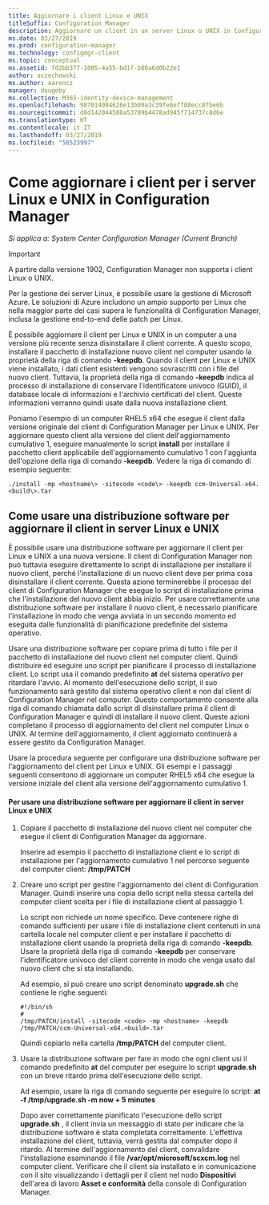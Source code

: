 ```yaml
---
title: Aggiornare i client Linux e UNIX
titleSuffix: Configuration Manager
description: Aggiornare un client in un server Linux o UNIX in Configuration Manager.
ms.date: 03/27/2019
ms.prod: configuration-manager
ms.technology: configmgr-client
ms.topic: conceptual
ms.assetid: 7d2bb377-1005-4a55-bd1f-b80a6d0b22e1
author: aczechowski
ms.author: aaroncz
manager: dougeby
ms.collection: M365-identity-device-management
ms.openlocfilehash: 987014084626e13b09a3c39fe6eff08ecc8fbe6b
ms.sourcegitcommit: d8d142044586a53709b4478ad945f714737c8d6e
ms.translationtype: HT
ms.contentlocale: it-IT
ms.lasthandoff: 03/27/2019
ms.locfileid: "58523997"
---
```

# <a name="how-to-upgrade-clients-for-linux-and-unix-servers-in-configuration-manager"></a>Come aggiornare i client per i server Linux e UNIX in Configuration Manager

*Si applica a: System Center Configuration Manager (Current Branch)*

> [!Important]  
> A partire dalla versione 1902, Configuration Manager non supporta i client Linux o UNIX. 
> 
> Per la gestione dei server Linux, è possibile usare la gestione di Microsoft Azure. Le soluzioni di Azure includono un ampio supporto per Linux che nella maggior parte dei casi supera le funzionalità di Configuration Manager, inclusa la gestione end-to-end delle patch per Linux.

È possibile aggiornare il client per Linux e UNIX in un computer a una versione più recente senza disinstallare il client corrente. A questo scopo, installare il pacchetto di installazione nuovo client nel computer usando la proprietà della riga di comando **-keepdb**. Quando il client per Linux e UNIX viene installato, i dati client esistenti vengono sovrascritti con i file del nuovo client. Tuttavia, la proprietà della riga di comando **-keepdb** indica al processo di installazione di conservare l'identificatore univoco (GUID), il database locale di informazioni e l'archivio certificati del client. Queste informazioni verranno quindi usate dalla nuova installazione client.  

 Poniamo l'esempio di un computer RHEL5 x64 che esegue il client dalla versione originale del client di Configuration Manager per Linux e UNIX. Per aggiornare questo client alla versione del client dell'aggiornamento cumulativo 1, eseguire manualmente lo script **install** per installare il pacchetto client applicabile dell'aggiornamento cumulativo 1 con l'aggiunta dell'opzione della riga di comando **-keepdb**. Vedere la riga di comando di esempio seguente:  

`./install -mp <hostname\> -sitecode <code\> -keepdb ccm-Universal-x64.<build\>.tar`  



## <a name="how-to-use-a-software-deployment-to-upgrade-the-client-on-linux-and-unix-servers"></a>Come usare una distribuzione software per aggiornare il client in server Linux e UNIX  
 È possibile usare una distribuzione software per aggiornare il client per Linux e UNIX a una nuova versione. Il client di Configuration Manager non può tuttavia eseguire direttamente lo script di installazione per installare il nuovo client, perché l'installazione di un nuovo client deve per prima cosa disinstallare il client corrente. Questa azione terminerebbe il processo del client di Configuration Manager che esegue lo script di installazione prima che l'installazione del nuovo client abbia inizio. Per usare correttamente una distribuzione software per installare il nuovo client, è necessario pianificare l'installazione in modo che venga avviata in un secondo momento ed eseguita dalle funzionalità di pianificazione predefinite del sistema operativo.  

 Usare una distribuzione software per copiare prima di tutto i file per il pacchetto di installazione del nuovo client nel computer client. Quindi distribuire ed eseguire uno script per pianificare il processo di installazione client. Lo script usa il comando predefinito **at** del sistema operativo per ritardare l'avvio. Al momento dell'esecuzione dello script, il suo funzionamento sarà gestito dal sistema operativo client e non dal client di Configuration Manager nel computer. Questo comportamento consente alla riga di comando chiamata dallo script di disinstallare prima il client di Configuration Manager e quindi di installare il nuovo client. Queste azioni completano il processo di aggiornamento del client nel computer Linux o UNIX. Al termine dell'aggiornamento, il client aggiornato continuerà a essere gestito da Configuration Manager.  

 Usare la procedura seguente per configurare una distribuzione software per l'aggiornamento del client per Linux e UNIX. Gli esempi e i passaggi seguenti consentono di aggiornare un computer RHEL5 x64 che esegue la versione iniziale del client alla versione dell'aggiornamento cumulativo 1.  

#### <a name="to-use-a-software-deployment-to-upgrade-the-client-on-linux-and-unix-servers"></a>Per usare una distribuzione software per aggiornare il client in server Linux e UNIX  

1. Copiare il pacchetto di installazione del nuovo client nel computer che esegue il client di Configuration Manager da aggiornare.  

    Inserire ad esempio il pacchetto di installazione client e lo script di installazione per l'aggiornamento cumulativo 1 nel percorso seguente del computer client: **/tmp/PATCH**  

2. Creare uno script per gestire l'aggiornamento del client di Configuration Manager. Quindi inserire una copia dello script nella stessa cartella del computer client scelta per i file di installazione client al passaggio 1.  

    Lo script non richiede un nome specifico. Deve contenere righe di comando sufficienti per usare i file di installazione client contenuti in una cartella locale nel computer client e per installare il pacchetto di installazione client usando la proprietà della riga di comando **-keepdb**. Usare la proprietà della riga di comando **-keepdb** per conservare l'identificatore univoco del client corrente in modo che venga usato dal nuovo client che si sta installando.  

    Ad esempio, si può creare uno script denominato **upgrade.sh** che contiene le righe seguenti:  

   ```  
   #!/bin/sh  
   #  
   /tmp/PATCH/install -sitecode <code> -mp <hostname> -keepdb /tmp/PATCH/ccm-Universal-x64.<build>.tar  

   ```  

    Quindi copiarlo nella cartella **/tmp/PATCH** del computer client.

3. Usare la distribuzione software per fare in modo che ogni client usi il comando predefinito **at** del computer per eseguire lo script **upgrade.sh** con un breve ritardo prima dell'esecuzione dello script.  

    Ad esempio, usare la riga di comando seguente per eseguire lo script: **at -f /tmp/upgrade.sh -m now + 5 minutes**  

   Dopo aver correttamente pianificato l'esecuzione dello script **upgrade.sh** , il client invia un messaggio di stato per indicare che la distribuzione software è stata completata correttamente. L'effettiva installazione del client, tuttavia, verrà gestita dal computer dopo il ritardo. Al termine dell'aggiornamento del client, convalidare l'installazione esaminando il file **/var/opt/microsoft/scxcm.log** nel computer client. Verificare che il client sia installato e in comunicazione con il sito visualizzando i dettagli per il client nel nodo **Dispositivi** dell'area di lavoro **Asset e conformità** della console di Configuration Manager.  
